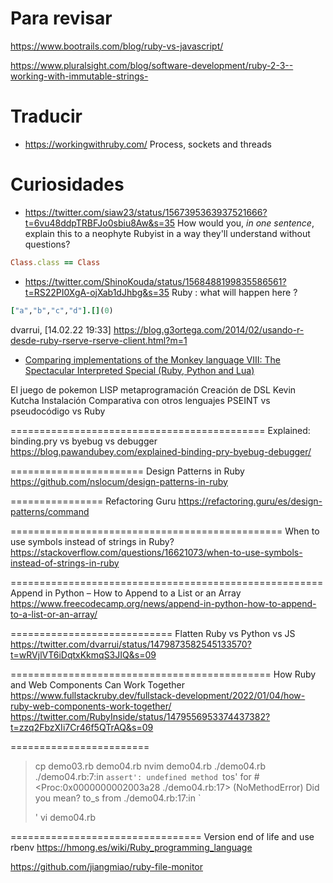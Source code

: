 
# Para revisar 

https://www.bootrails.com/blog/ruby-vs-javascript/

https://www.pluralsight.com/blog/software-development/ruby-2-3--working-with-immutable-strings-

# Traducir

* https://workingwithruby.com/
Process, sockets and threads

# Curiosidades

* https://twitter.com/siaw23/status/1567395363937521666?t=6vu48ddpTRBFJo0sbiu8Aw&s=35
How would you, *in one sentence*, explain this to a neophyte Rubyist in a way they'll understand without questions?
```ruby
Class.class == Class
```

* https://twitter.com/ShinoKouda/status/1568488199835586561?t=RS22PI0XgA-ojXab1dJhbg&s=35
Ruby : what will happen here ?
```ruby
["a","b","c","d"].[](0)
```


dvarrui, [14.02.22 19:33]
https://blog.g3ortega.com/2014/02/usando-r-desde-ruby-rserve-rserve-client.html?m=1

* [Comparing implementations of the Monkey language VIII: The Spectacular Interpreted Special (Ruby, Python and Lua)](https://medium.com/@mario.arias.c/comparing-implementations-of-the-monkey-language-viii-the-spectacular-interpreted-special-ruby-2f9e4ed2e660)

El juego de pokemon
LISP metaprogramación
Creación de DSL
Kevin Kutcha 
Instalación
Comparativa con otros lenguajes
PSEINT vs pseudocódigo vs Ruby


============================================
Explained: binding.pry vs byebug vs debugger
https://blog.pawandubey.com/explained-binding-pry-byebug-debugger/

=======================
Design Patterns in Ruby
https://github.com/nslocum/design-patterns-in-ruby

================
Refactoring Guru
https://refactoring.guru/es/design-patterns/command

===============================================
When to use symbols instead of strings in Ruby?
https://stackoverflow.com/questions/16621073/when-to-use-symbols-instead-of-strings-in-ruby

======================================================
Append in Python – How to Append to a List or an Array
https://www.freecodecamp.org/news/append-in-python-how-to-append-to-a-list-or-an-array/

============================
Flatten Ruby vs Python vs JS
https://twitter.com/dvarrui/status/1479873582545133570?t=wRVjlVT6iDqtxKkmqS3JIQ&s=09

=============================================
How Ruby and Web Components Can Work Together
https://www.fullstackruby.dev/fullstack-development/2022/01/04/how-ruby-web-components-work-together/
https://twitter.com/RubyInside/status/1479556953374437382?t=zzq2FbzXIi7Cr46f5QTrAQ&s=09

========================
> cp demo03.rb demo04.rb
> nvim demo04.rb
> ./demo04.rb
./demo04.rb:7:in `assert': undefined method `tos' for #<Proc:0x0000000002003a28 ./demo04.rb:17> (NoMethodError)
Did you mean?  to_s
	from ./demo04.rb:17:in `<main>'
> vi demo04.rb


=================================
Version end of life and use rbenv
https://hmong.es/wiki/Ruby_programming_language




https://github.com/jiangmiao/ruby-file-monitor
